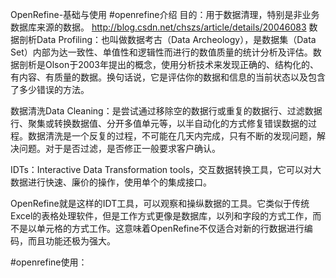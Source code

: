 OpenRefine-基础与使用
#openrefine介绍
目的：用于数据清理，特别是非业务数据库来源的数据。
<http://blog.csdn.net/chszs/article/details/20046083>
数据剖析Data Profiling：也叫做数据考古（Data Archeology），是数据集（Data Set）内部为达一致性、单值性和逻辑性而进行的数值质量的统计分析及评估。数据剖析是Olson于2003年提出的概念，使用分析技术来发现正确的、结构化的、有内容、有质量的数据。换句话说，它是评估你的数据和信息的当前状态以及包含了多少错误的方法。

数据清洗Data Cleaning：是尝试通过移除空的数据行或重复的数据行、过滤数据行、聚集或转换数据值、分开多值单元等，以半自动化的方式修复错误数据的过程。数据清洗是一个反复的过程，不可能在几天内完成，只有不断的发现问题，解决问题。对于是否过滤，是否修正一般要求客户确认。

IDTs：Interactive Data Transformation tools，交互数据转换工具，它可以对大数据进行快速、廉价的操作，使用单个的集成接口。

OpenRefine就是这样的IDT工具，可以观察和操纵数据的工具。它类似于传统Excel的表格处理软件，但是工作方式更像是数据库，以列和字段的方式工作，而不是以单元格的方式工作。这意味着OpenRefine不仅适合对新的行数据进行编码，而且功能还极为强大。

#openrefine使用：

